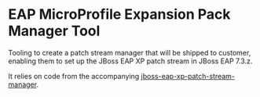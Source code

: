 # EAP MicroProfile Expansion Pack Manager Tool

Tooling to create a patch stream manager that will be shipped to customer, enabling them to set up the JBoss EAP XP patch stream in JBoss EAP 7.3.z.

It relies on code from the accompanying [jboss-eap-xp-patch-stream-manager](https://github.com/jbossas/jboss-eap-xp-patch-stream-manager). 